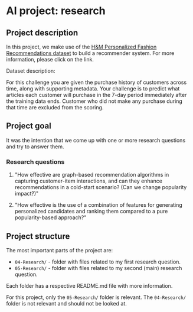 # AI project: research

## Project description

In this project, we make use of the 
[H&M Personalized Fashion Recommendations dataset](https://www.kaggle.com/competitions/h-and-m-personalized-fashion-recommendations/data) 
to build a recommender system. For more information, please click on the link.

Dataset description:

For this challenge you are given the purchase history of customers across time, 
along with supporting metadata. Your challenge is to predict what articles each 
customer will purchase in the 7-day period immediately after the training data ends. 
Customer who did not make any purchase during that time are excluded from the scoring.

## Project goal

It was the intention that we come up with one or more research questions and try to answer them.

### Research questions

1) "How effective are graph-based recommendation algorithms in capturing customer-item interactions, and can they enhance recommendations in a cold-start scenario? (Can we change popularity impact?)"


2) "How effective is the use of a combination of features for generating personalized candidates and ranking them compared to a pure popularity-based approach?"


## Project structure

The most important parts of the project are:

* `04-Research/` - folder with files related to my first research question.
* `05-Research/` - folder with files related to my second (main) research question.

Each folder has a respective README.md file with more information.

For this project, only the `05-Research/` folder is relevant. The `04-Research/` folder is not relevant and should not be looked at.





